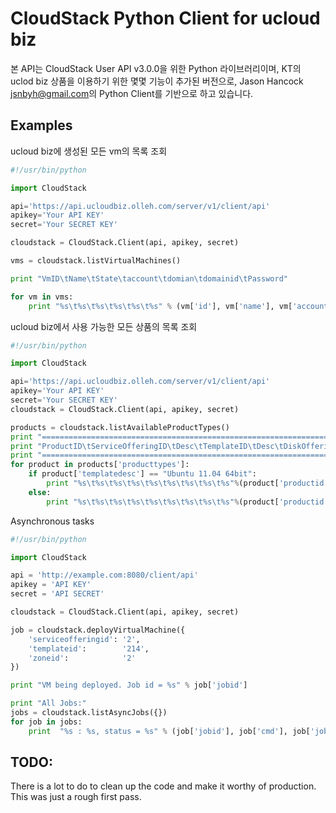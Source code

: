 CloudStack Python Client for ucloud biz
==========================================

본 API는 CloudStack User API v3.0.0을 위한 Python 라이브러리이며, KT의 uclod biz 상품을 이용하기 위한 몇몇 기능이 추가된 버전으로, Jason Hancock <jsnbyh@gmail.com>의 Python Client를 기반으로 하고 있습니다.

Examples
--------

ucloud biz에 생성된 모든 vm의 목록 조회

```python
#!/usr/bin/python

import CloudStack

api='https://api.ucloudbiz.olleh.com/server/v1/client/api'
apikey='Your API KEY'
secret='Your SECRET KEY'

cloudstack = CloudStack.Client(api, apikey, secret)

vms = cloudstack.listVirtualMachines()

print "VmID\tName\tState\taccount\tdomian\tdomainid\tPassword"

for vm in vms:
    print "%s\t%s\t%s\t%s\t%s\t%s" % (vm['id'], vm['name'], vm['account'], vm['domain'], vm['domainid'], vm['state'])

```

ucloud biz에서 사용 가능한 모든 상품의 목록 조회

```python
#!/usr/bin/python

import CloudStack

api='https://api.ucloudbiz.olleh.com/server/v1/client/api'
apikey='Your API KEY'
secret='Your SECRET KEY'
cloudstack = CloudStack.Client(api, apikey, secret)

products = cloudstack.listAvailableProductTypes()
print "============================================================================================================="
print "ProductID\tServiceOfferingID\tDesc\tTemplateID\tDesc\tDiskOfferingID\tDesc\tAvailable\tzoneid"
print "============================================================================================================="
for product in products['producttypes']:
    if product['templatedesc'] == "Ubuntu 11.04 64bit":
        print "%s\t%s\t%s\t%s\t%s\t%s\t%s\t%s\t%s"%(product['productid'],product['serviceofferingid'],product['serviceofferingdesc'],product['templateid'],product['templatedesc'],product['diskofferingid'],product['diskofferingdesc'],product['productstate'],product['zoneid'])
    else:
        print "%s\t%s\t%s\t%s\t%s\t%s\t%s\t%s\t%s"%(product['productid'],product['serviceofferingid'],product['serviceofferingdesc'],product['templateid'],product['templatedesc'],product['diskofferingid'],product['diskofferingdesc'],product['productstate'],product['zoneid'])

```

Asynchronous tasks

```python
#!/usr/bin/python

import CloudStack

api = 'http://example.com:8080/client/api'
apikey = 'API KEY'
secret = 'API SECRET'

cloudstack = CloudStack.Client(api, apikey, secret)

job = cloudstack.deployVirtualMachine({
    'serviceofferingid': '2',
    'templateid':        '214',
    'zoneid':            '2'
})

print "VM being deployed. Job id = %s" % job['jobid']

print "All Jobs:"
jobs = cloudstack.listAsyncJobs({})
for job in jobs:
    print  "%s : %s, status = %s" % (job['jobid'], job['cmd'], job['jobstatus'])

```

TODO:
-----
There is a lot to do to clean up the code and make it worthy of production. This
was just a rough first pass.
